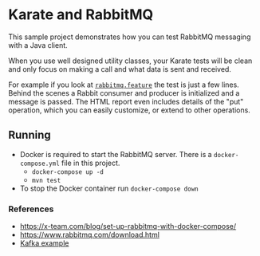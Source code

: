 # Karate and RabbitMQ

This sample project demonstrates how you can test RabbitMQ messaging with a Java client.

When you use well designed utility classes, your Karate tests will be clean and only focus on making a call and what data is sent and received.

For example if you look at [`rabbitmq.feature`](src/test/java/karate/rabbitmq.feature) the test is just a few lines. Behind the scenes a Rabbit consumer and producer is initialized and a message is passed. The HTML report even includes details of the "put" operation, which you can easily customize, or extend to other operations.

## Running

* Docker is required to start the RabbitMQ server. There is a `docker-compose.yml` file in this project.
  * `docker-compose up -d`
  * `mvn test`
* To stop the Docker container run `docker-compose down`

### References
* https://x-team.com/blog/set-up-rabbitmq-with-docker-compose/
* https://www.rabbitmq.com/download.html
* [Kafka example](../kafka/README.md)

